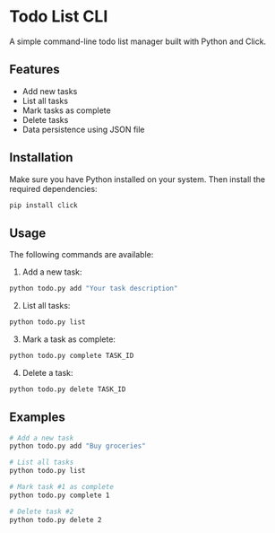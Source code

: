 # Todo List CLI

A simple command-line todo list manager built with Python and Click.

## Features

- Add new tasks
- List all tasks
- Mark tasks as complete
- Delete tasks
- Data persistence using JSON file

## Installation

Make sure you have Python installed on your system. Then install the required dependencies:

```bash
pip install click
```

## Usage

The following commands are available:

1. Add a new task:
```bash
python todo.py add "Your task description"
```

2. List all tasks:
```bash
python todo.py list
```

3. Mark a task as complete:
```bash
python todo.py complete TASK_ID
```

4. Delete a task:
```bash
python todo.py delete TASK_ID
```

## Examples

```bash
# Add a new task
python todo.py add "Buy groceries"

# List all tasks
python todo.py list

# Mark task #1 as complete
python todo.py complete 1

# Delete task #2
python todo.py delete 2
```
